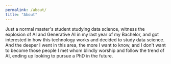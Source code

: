 ```yaml
---
permalink: /about/
title: "About"
---
```


Just a normal master's student studying data science, witness the explosion of AI and Generative AI in my last year of my Bachelor, and got interested in how this technology works and decided to study data science. And the deeper I went in this area, the more I want to know, and I don't want to become those people I met whom blindly worship and follow the trend of AI, ending up looking to pursue a PhD in the future. 